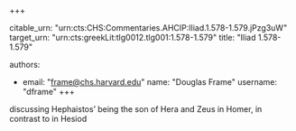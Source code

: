 +++


citable_urn: "urn:cts:CHS:Commentaries.AHCIP:Iliad.1.578-1.579.jPzg3uW"
target_urn: "urn:cts:greekLit:tlg0012.tlg001:1.578-1.579"
title: "Iliad 1.578-1.579"

authors:
- email: "frame@chs.harvard.edu"
  name: "Douglas Frame"
  username: "dframe"
+++

<p>discussing Hephaistos’ being the son of Hera and Zeus in Homer, in contrast to in Hesiod</p>
